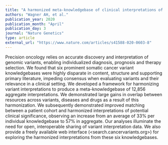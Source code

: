 ```yaml
---
title: "A harmonized meta-knowledgebase of clinical interpretations of somatic genomic variants in cancer"
authors: "Wagner AH, et al."
publication_year: 2020
publication_month: "April"
publication_day: 3
journal: "Nature Genetics"
type: article
external_url: "https://www.nature.com/articles/s41588-020-0603-8"
---
```


Precision oncology relies on accurate discovery and interpretation of genomic variants, enabling individualized diagnosis, prognosis and therapy selection. We found that six prominent somatic cancer variant knowledgebases were highly disparate in content, structure and supporting primary literature, impeding consensus when evaluating variants and their relevance in a clinical setting. We developed a framework for harmonizing variant interpretations to produce a meta-knowledgebase of 12,856 aggregate interpretations. We demonstrated large gains in overlap between resources across variants, diseases and drugs as a result of this harmonization. We subsequently demonstrated improved matching between a patient cohort and harmonized interpretations of potential clinical significance, observing an increase from an average of 33% per individual knowledgebase to 57% in aggregate. Our analyses illuminate the need for open, interoperable sharing of variant interpretation data. We also provide a freely available web interface (<search.cancervariants.org>) for exploring the harmonized interpretations from these six knowledgebases.